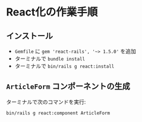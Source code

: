 # React化の作業手順

## インストール

* `Gemfile` に `gem 'react-rails', '~> 1.5.0'` を追加
* ターミナルで `bundle install`
* ターミナルで `bin/rails g react:install`

## `ArticleForm` コンポーネントの生成

ターミナルで次のコマンドを実行:

```
bin/rails g react:component ArticleForm
```
